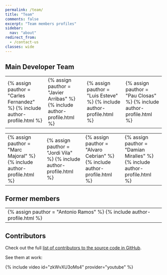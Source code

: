```yaml
---
permalink: /team/
title: "Team"
comments: false
excerpt: "Team members profiles"
sidebar:
  nav: "about"
redirect_from:
  - /contact-us
classes: wide
---
```


## Main Developer Team

<table>
 <tr>
     <td class="authortable">
        {% assign pauthor = "Carles Fernandez" %}
        {% include author-profile.html %}
     </td>
     <td class="authortable">
        {% assign pauthor = "Javier Arribas" %}
        {% include author-profile.html %}
     </td>
     <td class="authortable">
        {% assign pauthor = "Luis Esteve" %}
        {% include author-profile.html %}
    </td>
    <td class="authortable">
    {% assign pauthor = "Pau Closas" %}
    {% include author-profile.html %}
   </td>
  </tr>
</table>

<table>
 <tr>
     <td class="authortable">
        {% assign pauthor = "Marc Majoral" %}
        {% include author-profile.html %}
     </td>
     <td class="authortable">
        {% assign pauthor = "Jordi Vila" %}
        {% include author-profile.html %}
     </td>
     <td class="authortable">
        {% assign pauthor = "Alvaro Cebrian" %}
        {% include author-profile.html %}
     </td>
     <td class="authortable">
        {% assign pauthor = "Damian Miralles" %}
        {% include author-profile.html %}
     </td>
  </tr>
</table>

## Former members

<table>
 <tr>
     <td class="authortable">
        {% assign pauthor = "Antonio Ramos" %}
        {% include author-profile.html %}
     </td>
  </tr>
</table>

## Contributors


Check out the full [list of contributors to the source code in GitHub](https://github.com/gnss-sdr/gnss-sdr/graphs/contributors).

See them at work:

{% include video id="zkWvXU3oMs4" provider="youtube" %}
